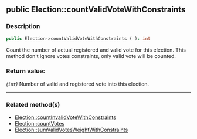 ## public Election::countValidVoteWithConstraints

### Description    

```php
public Election->countValidVoteWithConstraints ( ): int
```

Count the number of actual registered and valid vote for this election. This method don't ignore votes constraints, only valid vote will be counted.
    

### Return value:   

*(```int```)* Number of valid and registered vote into this election.


---------------------------------------

### Related method(s)      

* [Election::countInvalidVoteWithConstraints](../Election%20Class/public%20Election--countInvalidVoteWithConstraints.md)    
* [Election::countVotes](../Election%20Class/public%20Election--countVotes.md)    
* [Election::sumValidVotesWeightWithConstraints](../Election%20Class/public%20Election--sumValidVotesWeightWithConstraints.md)    
